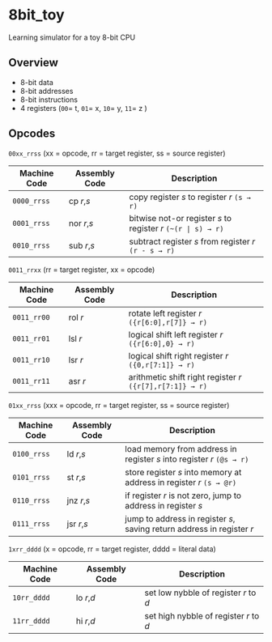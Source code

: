 # 8bit_toy

Learning simulator for a toy 8-bit CPU

## Overview

  * 8-bit data
  * 8-bit addresses
  * 8-bit instructions
  * 4 registers (`00`= t, `01`= x, `10`= y, `11`= z )

## Opcodes

`00xx_rrss` (xx = opcode, rr = target register, ss = source register)

Machine Code | Assembly Code | Description
-------------|---------------|------------
`0000_rrss`  | cp _r_,_s_    | copy register _s_ to register _r_ `(s → r)`
`0001_rrss`  | nor _r_,_s_   | bitwise not-or register _s_ to register _r_ `(~(r \| s) → r)`
`0010_rrss`  | sub _r_,_s_   | subtract register _s_ from register _r_ `(r - s → r)`

`0011_rrxx` (rr = target register, xx = opcode)

Machine Code | Assembly Code | Description
-------------|---------------|------------
`0011_rr00`  | rol _r_       | rotate left register _r_ `({r[6:0],r[7]} → r)`
`0011_rr01`  | lsl _r_       | logical shift left register _r_ `({r[6:0],0} → r)`
`0011_rr10`  | lsr _r_       | logical shift right register _r_ `({0,r[7:1]} → r)`
`0011_rr11`  | asr _r_       | arithmetic shift right register _r_ `({r[7],r[7:1]} → r)`

`01xx_rrss` (xxx = opcode, rr = target register, ss = source register)

Machine Code | Assembly Code | Description
-------------|---------------|------------
`0100_rrss`  | ld _r_,_s_    | load memory from address in register _s_ into register _r_ `(@s → r)`
`0101_rrss`  | st _r_,_s_    | store register _s_ into memory at address in register _r_ `(s → @r)`
`0110_rrss`  | jnz _r_,_s_   | if register _r_ is not zero, jump to address in register _s_
`0111_rrss`  | jsr _r_,_s_   | jump to address in register _s_, saving return address in register _r_

`1xrr_dddd` (x = opcode, rr = target register, dddd = literal data)

Machine Code | Assembly Code | Description
-------------|---------------|------------
`10rr_dddd`  | lo _r_,_d_    | set low nybble of register _r_ to _d_
`11rr_dddd`  | hi _r_,_d_    | set high nybble of register _r_ to _d_
